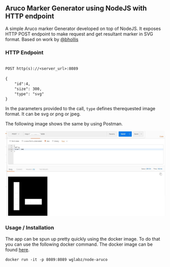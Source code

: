 ## Aruco Marker Generator using NodeJS with HTTP endpoint
A simple Aruco marker Generator developed on top of NodeJS. It exposes HTTP POST endpoint to make request and get resultant marker in SVG format. Based on work by [@bhollis](https://github.com/bhollis/aruco-marker)

### HTTP Endpoint

```shell

POST http(s)://<server_url>:8089

{
    "id":4,
    "size": 300,
    "type": "svg"
}

```

In the parameters provided to the call, `type` defines therequested image format. It can be svg or png or jpeg.

The following image shows the same by using Postman.

![](Postman%20Snap.JPG)

### Usage / Installation

The app can be spun up pretty quickly using the docker image. To do that you can use the following  docker command. The docker image can be found [here](https://hub.docker.com/r/wglabz/node-aruco).

```shell
docker run -it -p 8089:8089 wglabz/node-aruco
```
